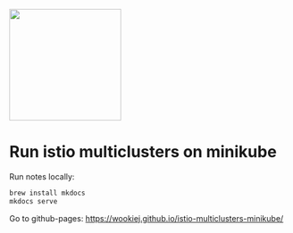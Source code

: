<p align="left">
 <img width="200" src="../master/docs/assets/istio/k8s_istio.png">
</p>

# Run istio multiclusters on minikube
Run notes locally:
``` bash
brew install mkdocs
mkdocs serve
```

Go to github-pages: https://wookiej.github.io/istio-multiclusters-minikube/
